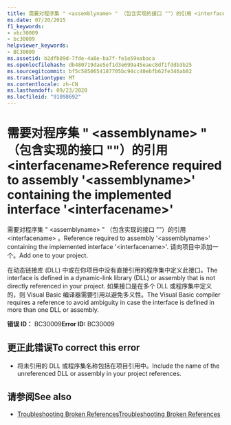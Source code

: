 ```yaml
---
title: 需要对程序集 " <assemblyname> " （包含实现的接口 ""）的引用 <interfacename>
ms.date: 07/20/2015
f1_keywords:
- vbc30009
- bc30009
helpviewer_keywords:
- BC30009
ms.assetid: b2dfb89d-7fde-4a8e-ba7f-fe1e59eabaca
ms.openlocfilehash: db480719dae5ef1d3e699a45eaec8df1fddb3b25
ms.sourcegitcommit: bf5c5850654187705bc94cc40ebfb62fe346ab02
ms.translationtype: MT
ms.contentlocale: zh-CN
ms.lasthandoff: 09/23/2020
ms.locfileid: "91098692"
---
```

# <a name="reference-required-to-assembly-assemblyname-containing-the-implemented-interface-interfacename"></a><span data-ttu-id="79bb1-102">需要对程序集 " \<assemblyname> " （包含实现的接口 ""）的引用 \<interfacename></span><span class="sxs-lookup"><span data-stu-id="79bb1-102">Reference required to assembly '\<assemblyname>' containing the implemented interface '\<interfacename>'</span></span>

<span data-ttu-id="79bb1-103">需要对程序集 " \<assemblyname> " （包含实现的接口 ""）的引用 \<interfacename> 。</span><span class="sxs-lookup"><span data-stu-id="79bb1-103">Reference required to assembly '\<assemblyname>' containing the implemented interface '\<interfacename>'.</span></span> <span data-ttu-id="79bb1-104">请向项目中添加一个。</span><span class="sxs-lookup"><span data-stu-id="79bb1-104">Add one to your project.</span></span>  
  
 <span data-ttu-id="79bb1-105">在动态链接库 (DLL) 中或在你项目中没有直接引用的程序集中定义此接口。</span><span class="sxs-lookup"><span data-stu-id="79bb1-105">The interface is defined in a dynamic-link library (DLL) or assembly that is not directly referenced in your project.</span></span> <span data-ttu-id="79bb1-106">如果接口是在多个 DLL 或程序集中定义的，则 Visual Basic 编译器需要引用以避免多义性。</span><span class="sxs-lookup"><span data-stu-id="79bb1-106">The Visual Basic compiler requires a reference to avoid ambiguity in case the interface is defined in more than one DLL or assembly.</span></span>  
  
 <span data-ttu-id="79bb1-107">**错误 ID：** BC30009</span><span class="sxs-lookup"><span data-stu-id="79bb1-107">**Error ID:** BC30009</span></span>  
  
## <a name="to-correct-this-error"></a><span data-ttu-id="79bb1-108">更正此错误</span><span class="sxs-lookup"><span data-stu-id="79bb1-108">To correct this error</span></span>  
  
- <span data-ttu-id="79bb1-109">将未引用的 DLL 或程序集名称包括在项目引用中。</span><span class="sxs-lookup"><span data-stu-id="79bb1-109">Include the name of the unreferenced DLL or assembly in your project references.</span></span>  
  
## <a name="see-also"></a><span data-ttu-id="79bb1-110">请参阅</span><span class="sxs-lookup"><span data-stu-id="79bb1-110">See also</span></span>

- [<span data-ttu-id="79bb1-111">Troubleshooting Broken References</span><span class="sxs-lookup"><span data-stu-id="79bb1-111">Troubleshooting Broken References</span></span>](/visualstudio/ide/troubleshooting-broken-references)
